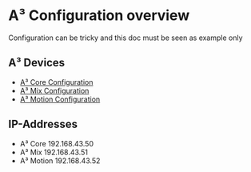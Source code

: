 # A³ Configuration overview
Configuration can be tricky and this doc must be seen as example only

## A³ Devices
- [A³ Core Configuration](https://doc.a3-audio.com/configuration/core.html)
- [A³ Mix Configuration](https://doc.a3-audio.com/configuration/mic.html)
- [A³ Motion Configuration](https://doc.a3-audio.com/configuration/moc.html)

## IP-Addresses
- A³ Core 192.168.43.50
- A³ Mix 192.168.43.51
- A³ Motion 192.168.43.52
